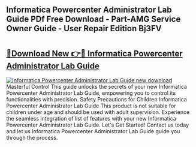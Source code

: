 ## Informatica Powercenter Administrator Lab Guide PDf Free Download - Part-AMG Service Owner Guide - User Repair Edition Bj3FV

# <h2><a href="http://bc63346.oget.top/?id=Informatica+Powercenter+Administrator+Lab+Guide">🔗Download New 👉🔴 Informatica Powercenter Administrator Lab Guide</a></h2>

[![Informatica Powercenter Administrator Lab Guide new download](https://i.imgur.com/5g1atiW.png)](http://bc63346.oget.top/?id=Informatica+Powercenter+Administrator+Lab+Guide)
Masterful Control This guide unlocks the secrets of your new Informatica Powercenter Administrator Lab Guide, empowering you to control its functionalities with precision. Safety Precautions for Children Informatica Powercenter Administrator Lab Guide This product is not suitable for children under age and should be used with adult supervision. Experience the seamless integration of list of features with your new Informatica Powercenter Administrator Lab Guide. Let's Get Started! Contact us today and let us Informatica Powercenter Administrator Lab Guide guide you through the process.
